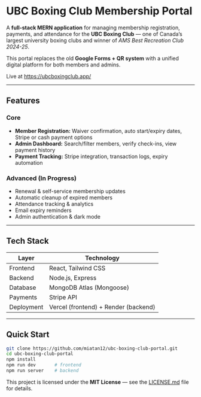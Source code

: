 # UBC Boxing Club Membership Portal

A **full-stack MERN application** for managing membership registration, payments, and attendance for the **UBC Boxing Club** — one of Canada’s largest university boxing clubs and winner of *AMS Best Recreation Club 2024-25*.

This portal replaces the old **Google Forms + QR system** with a unified digital platform for both members and admins.

Live at https://ubcboxingclub.app/

---

## Features

### Core
- **Member Registration:** Waiver confirmation, auto start/expiry dates, Stripe or cash payment options  
- **Admin Dashboard:** Search/filter members, verify check-ins, view payment history  
- **Payment Tracking:** Stripe integration, transaction logs, expiry automation  

### Advanced (In Progress)
- Renewal & self-service membership updates  
- Automatic cleanup of expired members  
- Attendance tracking & analytics  
- Email expiry reminders  
- Admin authentication & dark mode  

---

## Tech Stack

| Layer | Technology |
|-------|-------------|
| Frontend | React, Tailwind CSS |
| Backend | Node.js, Express |
| Database | MongoDB Atlas (Mongoose) |
| Payments | Stripe API |
| Deployment | Vercel (frontend) + Render (backend) |

---

## Quick Start

```bash
git clone https://github.com/miatan12/ubc-boxing-club-portal.git
cd ubc-boxing-club-portal
npm install
npm run dev       # frontend
npm run server    # backend
```

This project is licensed under the **MIT License** — see the [LICENSE.md](LICENSE.md) file for details.
